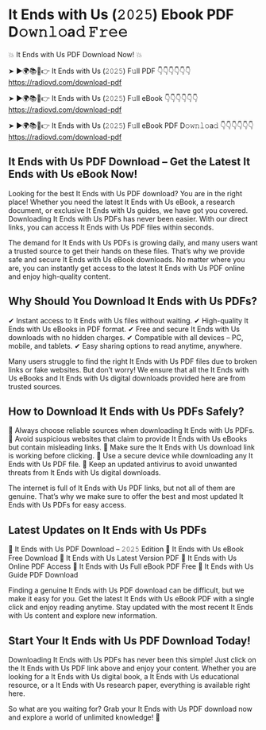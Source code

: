 # It Ends with Us (𝟸𝟶𝟸𝟻) Ebook PDF D𝚘𝚠𝚗𝚕𝚘a𝚍 𝙵𝚛𝚎𝚎

💥 It Ends with Us PDF Download Now! 💥

➤ ►🌍📚📱👉 It Ends with Us (𝟸𝟶𝟸𝟻) F𝚞ll PDF 👇👇👇👇👇👇
https://radiovd.com/download-pdf

➤ ►🌍📚📱👉 It Ends with Us (𝟸𝟶𝟸𝟻) F𝚞ll eBook 👇👇👇👇👇👇
https://radiovd.com/download-pdf

➤ ►🌍📚📱👉 It Ends with Us (𝟸𝟶𝟸𝟻) F𝚞ll eBook PDF D𝚘𝚠𝚗𝚕𝚘a𝚍 👇👇👇👇👇👇
https://radiovd.com/download-pdf

## It Ends with Us PDF Download – Get the Latest It Ends with Us eBook Now!

Looking for the best It Ends with Us PDF download? You are in the right place! Whether you need the latest It Ends with Us eBook, a research document, or exclusive It Ends with Us guides, we have got you covered. Downloading It Ends with Us PDFs has never been easier. With our direct links, you can access It Ends with Us PDF files within seconds.

The demand for It Ends with Us PDFs is growing daily, and many users want a trusted source to get their hands on these files. That’s why we provide safe and secure It Ends with Us eBook downloads. No matter where you are, you can instantly get access to the latest It Ends with Us PDF online and enjoy high-quality content.

## Why Should You Download It Ends with Us PDFs?

✔ Instant access to It Ends with Us files without waiting.
✔ High-quality It Ends with Us eBooks in PDF format.
✔ Free and secure It Ends with Us downloads with no hidden charges.
✔ Compatible with all devices – PC, mobile, and tablets.
✔ Easy sharing options to read anytime, anywhere.

Many users struggle to find the right It Ends with Us PDF files due to broken links or fake websites. But don’t worry! We ensure that all the It Ends with Us eBooks and It Ends with Us digital downloads provided here are from trusted sources.

## How to Download It Ends with Us PDFs Safely?

📌 Always choose reliable sources when downloading It Ends with Us PDFs.
📌 Avoid suspicious websites that claim to provide It Ends with Us eBooks but contain misleading links.
📌 Make sure the It Ends with Us download link is working before clicking.
📌 Use a secure device while downloading any It Ends with Us PDF file.
📌 Keep an updated antivirus to avoid unwanted threats from It Ends with Us digital downloads.

The internet is full of It Ends with Us PDF links, but not all of them are genuine. That’s why we make sure to offer the best and most updated It Ends with Us PDFs for easy access.

## Latest Updates on It Ends with Us PDFs

🔹 It Ends with Us PDF Download – 𝟸𝟶𝟸𝟻 Edition
🔹 It Ends with Us eBook Free Download
🔹 It Ends with Us Latest Version PDF
🔹 It Ends with Us Online PDF Access
🔹 It Ends with Us Full eBook PDF Free
🔹 It Ends with Us Guide PDF Download

Finding a genuine It Ends with Us PDF download can be difficult, but we make it easy for you. Get the latest It Ends with Us eBook PDF with a single click and enjoy reading anytime. Stay updated with the most recent It Ends with Us content and explore new information.

## Start Your It Ends with Us PDF Download Today!

Downloading It Ends with Us PDFs has never been this simple! Just click on the It Ends with Us PDF link above and enjoy your content. Whether you are looking for a It Ends with Us digital book, a It Ends with Us educational resource, or a It Ends with Us research paper, everything is available right here.

So what are you waiting for? Grab your It Ends with Us PDF download now and explore a world of unlimited knowledge! 🚀
